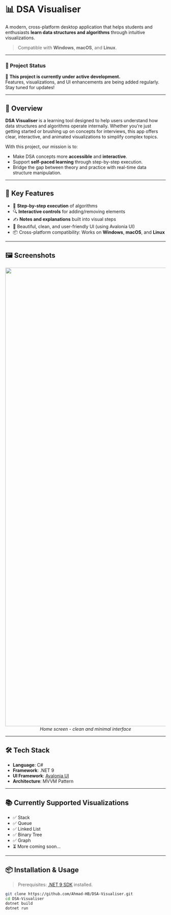 # 📊 DSA Visualiser

A modern, cross-platform desktop application that helps students and enthusiasts **learn data structures and algorithms** through intuitive visualizations.

> Compatible with **Windows**, **macOS**, and **Linux**.

---

### 🔧 Project Status

🚧 **This project is currently under active development.**  
Features, visualizations, and UI enhancements are being added regularly. Stay tuned for updates!

---

## 🚀 Overview

**DSA Visualiser** is a learning tool designed to help users understand how data structures and algorithms operate internally. Whether you're just getting started or brushing up on concepts for interviews, this app offers clear, interactive, and animated visualizations to simplify complex topics.

With this project, our mission is to:
- Make DSA concepts more **accessible** and **interactive**.
- Support **self-paced learning** through step-by-step execution.
- Bridge the gap between theory and practice with real-time data structure manipulation.

---

## 🎯 Key Features

- 🔁 **Step-by-step execution** of algorithms
- 🔍 **Interactive controls** for adding/removing elements
- ✍️ **Notes and explanations** built into visual steps
- 🎨 Beautiful, clean, and user-friendly UI (using Avalonia UI)
- 📦 Cross-platform compatibility: Works on **Windows**, **macOS**, and **Linux**

---

## 🖼️ Screenshots

<p align="center">
  <img width="1441" alt="Home screen" src="https://github.com/user-attachments/assets/6e77e55e-66b0-44d7-a9c5-1745631c631a" />
  <br/>
  <i>Home screen - clean and minimal interface</i>
</p>

<!-- <p align="center">
  <img src="screenshots/visualization.png" width="600" alt="Stack Visualization" />
  <br/>
  <i>Visualization of stack operations</i>
</p> -->

---

## 🛠️ Tech Stack

- **Language**: C#
- **Framework**: .NET 9
- **UI Framework**: [Avalonia UI](https://avaloniaui.net/)
- **Architecture**: MVVM Pattern

---

## 📚 Currently Supported Visualizations

- ✅ Stack
- ✅ Queue
- ✅ Linked List
- ✅ Binary Tree
- ✅ Graph
- ⏳ More coming soon...

---

## 📦 Installation & Usage

> Prerequisites: [.NET 9 SDK](https://dotnet.microsoft.com/en-us/download) installed.

```bash
git clone https://github.com/Ahmad-HB/DSA-Visualiser.git
cd DSA-Visualiser
dotnet build
dotnet run
